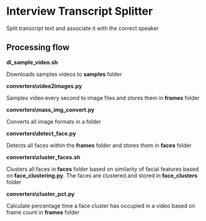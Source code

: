 # Interview Transcript Splitter

Split transcript text and associate it with the correct speaker


## Processing flow

**dl\_sample\_video.sh**

Downloads samples videos to **samples** folder

**converters\\video2images.py**

Samples video every second to image files and stores them in **frames** folder

**converters\\mass_img_convert.py**

Converts all image formats in a folder

**converters\\detect_face.py**

Detects all faces within the **frames** folder and stores them in **faces** folder

**converters\\cluster_faces.sh**

Clusters all faces in **faces** folder based on similarity of facial features based on **face_clustering.py**. The faces are clustered and stored in **face_clusters** folder

**converters\\cluster_pct.py**

Calculate percentage time a face cluster has occupied in a video based on frame count in **frames** folder

